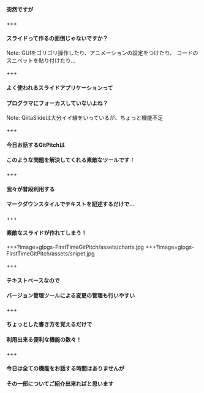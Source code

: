 #### 突然ですが

+++

#### スライドって作るの面倒じゃないですか？

Note:
GUIをゴリゴリ操作したり、アニメーションの設定をつけたり、
コードのスニペットを貼り付けたり…

+++

#### よく使われるスライドアプリケーションって
#### プログラマにフォーカスしていないよね？

Note:
QiitaSlideは大分イイ線をいっているが、ちょっと機能不足

+++

#### 今日お話するGitPitchは
#### このような問題を解決してくれる素敵なツールです！

+++

#### 我々が普段利用する
#### マークダウンスタイルでテキストを記述するだけで…

+++

#### 素敵なスライドが作れてしまう！

+++?image=glpgs-FirstTimeGitPitch/assets/charts.jpg
+++?image=glpgs-FirstTimeGitPitch/assets/snipet.jpg

+++

#### テキストベースなので
#### バージョン管理ツールによる変更の管理も行いやすい

+++

#### ちょっとした書き方を覚えるだけで
#### 利用出来る便利な機能の数々！

+++

#### 今日は全ての機能をお話する時間はありませんが
#### その一部についてご紹介出来ればと思います
